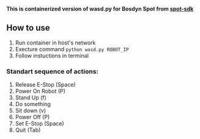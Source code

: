 **This is containerized version of wasd.py for Bosdyn Spot from [spot-sdk](https://github.com/boston-dynamics/spot-sdk)**

## How to use
1. Run container in host's network
2. Execture command ``python wasd.py ROBOT_IP``
3. Follow instuctions in terminal

### Standart sequence of actions:
1. Release E-Stop (Space)
2. Power On Robot (P)
3. Stand Up (f)
4. Do something
5. Sit down (v)
6. Power Off (P)
7. Set E-Stop (Space)
8. Quit (Tab)
